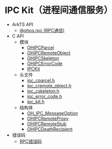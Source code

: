 # IPC Kit（进程间通信服务）<!--ipc-api-->

- ArkTS API<!--ipc-arkts-->
  - [@ohos.rpc (RPC通信)](js-apis-rpc.md)
- C API<!--ipc-c-->
  - 模块<!--ipc-moudle-->
    - [OHIPCParcel](capi-ohipcparcel.md)
    - [OHIPCRemoteObject](capi-ohipcremoteobject.md)
    - [OHIPCSkeleton](capi-ohipcskeleton.md)
    - [OHIPCErrorCode](capi-ohipcerrorcode.md)
    - [IPCKit](capi-ipckit.md)
  - 头文件<!--ipc-headerfile-->
    - [ipc_cparcel.h](capi-ipc-cparcel-h.md)
    - [ipc_cremote_object.h](capi-ipc-cremote-object-h.md)
    - [ipc_cskeleton.h](capi-ipc-cskeleton-h.md)
    - [ipc_error_code.h](capi-ipc-error-code-h.md)
    - [ipc_kit.h](capi-ipc-kit-h.md)
  - 结构体<!--ipc-struct-->
    - [OH_IPC_MessageOption](capi-ohipcremoteobject-oh-ipc-messageoption.md)
    - [OHIPCRemoteProxy](capi-ohipcparcel-ohipcremoteproxy.md)
    - [OHIPCRemoteStub](capi-ohipcparcel-ohipcremotestub.md)
    - [OHIPCDeathRecipient](capi-ohipcremoteobject-ohipcdeathrecipient.md)
- 错误码<!--ipc-arkts-errcode-->
  - [RPC错误码](errorcode-rpc.md)
